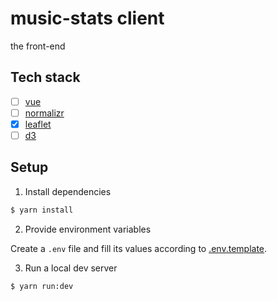 # music-stats client

the front-end

## Tech stack

- [ ] [vue](https://vuejs.org/v2/guide)
- [ ] [normalizr](https://github.com/paularmstrong/normalizr)
- [x] [leaflet](http://leafletjs.com)
- [ ] [d3](https://github.com/d3/d3/wiki)

## Setup

1. Install dependencies

```bash
$ yarn install
```

2. Provide environment variables

Create a `.env` file and fill its values according to [.env.template](client/.env.template).

3. Run a local dev server

```bash
$ yarn run:dev
```
